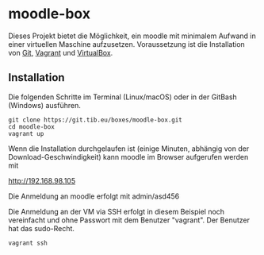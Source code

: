 # moodle-box

Dieses Projekt bietet die Möglichkeit, ein moodle mit minimalem Aufwand in einer virtuellen Maschine aufzusetzen. Voraussetzung ist die Installation von
[Git](https://git-scm.com/downloads),  [Vagrant](https://www.vagrantup.com/downloads.html) und [VirtualBox](https://www.virtualbox.org/wiki/Downloads).

## Installation

Die folgenden Schritte im Terminal (Linux/macOS) oder in der GitBash (Windows) ausführen.
```
git clone https://git.tib.eu/boxes/moodle-box.git
cd moodle-box
vagrant up
```
Wenn die Installation durchgelaufen ist (einige Minuten, abhängig von der Download-Geschwindigkeit) kann moodle im Browser aufgerufen werden mit

<http://192.168.98.105>

Die Anmeldung an moodle erfolgt mit admin/asd456

Die Anmeldung an der VM via SSH erfolgt in diesem Beispiel noch vereinfacht und ohne Passwort mit dem Benutzer "vagrant". Der Benutzer hat das sudo-Recht.
```
vagrant ssh
```
